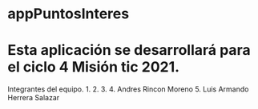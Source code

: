 # appPuntosInteres
# Esta aplicación se desarrollará para el ciclo 4 Misión tic 2021.
Integrantes del equipo.
1. 
2.
3.
4. Andres Rincon Moreno
5. Luis Armando Herrera Salazar